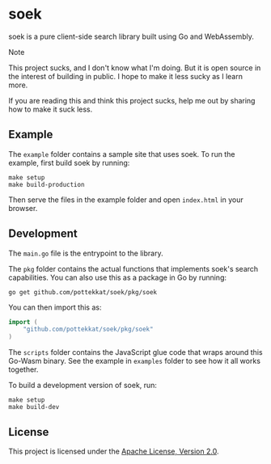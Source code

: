 # soek

soek is a pure client-side search library built using Go and WebAssembly.

> [!NOTE]  
> This project sucks, and I don't know what I'm doing. But it is open source in the interest of building in public. I hope to make it less sucky as I learn more.
> 
> If you are reading this and think this project sucks, help me out by sharing how to make it suck less.

## Example

The `example` folder contains a sample site that uses soek. To run the example, first build soek by running:

```shell
make setup
make build-production
```

Then serve the files in the example folder and open `index.html` in your browser.

## Development

The `main.go` file is the entrypoint to the library.

The `pkg` folder contains the actual functions that implements soek's search capabilities. You can also use this as a package in Go by running:

```shell
go get github.com/pottekkat/soek/pkg/soek
```

You can then import this as:

```go
import (
	"github.com/pottekkat/soek/pkg/soek"
)
```

The `scripts` folder contains the JavaScript glue code that wraps around this Go-Wasm binary. See the example in `examples` folder to see how it all works together.

To build a development version of soek, run:

```shell
make setup
make build-dev
```

## License

This project is licensed under the [Apache License, Version 2.0](/LICENSE).
